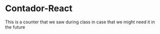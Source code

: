 # Contador-React
This is a counter that we saw during class in case that we might need it in the future
